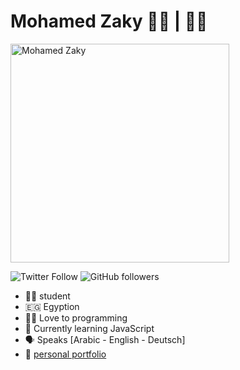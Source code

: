 # Mohamed Zaky 👨‍💻 | 👨‍🎓 
<img src="https://mszakii.github.io/me/media/Mohamed.jpg" alt="Mohamed Zaky" width="350" />

<img alt="Twitter Follow" src="https://img.shields.io/twitter/follow/Mohamed_Zaky7?color=4285f4&label=Mohamed%20Zaky&logo=twitter&style=for-the-badge"> <img alt="GitHub followers" src="https://img.shields.io/github/followers/mszakii?color=4285f4&label=mohamed%20zaky&logo=github&style=for-the-badge">

- 👨‍🎓 student 
- 🇪🇬 Egyption 
- 👨‍💻 Love to programming 
- 📔 Currently learning JavaScript 
- 🗣️ Speaks [Arabic - English - Deutsch] 
- 📄 [personal portfolio](https://mszakii.github.io/me)
